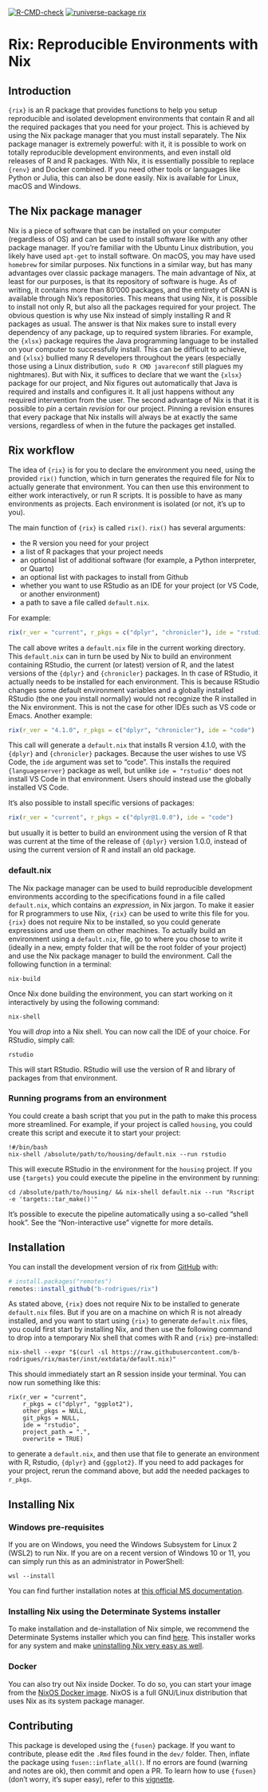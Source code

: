
<!-- badges: start -->

[![R-CMD-check](https://github.com/b-rodrigues/rix/actions/workflows/R-CMD-check.yaml/badge.svg)](https://github.com/b-rodrigues/rix/actions/workflows/R-CMD-check.yaml)
[![runiverse-package
rix](https://b-rodrigues.r-universe.dev/badges/rix?scale=1&color=pink&style=round)](https://b-rodrigues.r-universe.dev/rix)
<!-- badges: end -->

<!-- README.md is generated from README.Rmd. Please edit that file -->

# Rix: Reproducible Environments with Nix

## Introduction

`{rix}` is an R package that provides functions to help you setup
reproducible and isolated development environments that contain R and
all the required packages that you need for your project. This is
achieved by using the Nix package manager that you must install
separately. The Nix package manager is extremely powerful: with it, it
is possible to work on totally reproducible development environments,
and even install old releases of R and R packages. With Nix, it is
essentially possible to replace `{renv}` and Docker combined. If you
need other tools or languages like Python or Julia, this can also be
done easily. Nix is available for Linux, macOS and Windows.

## The Nix package manager

Nix is a piece of software that can be installed on your computer
(regardless of OS) and can be used to install software like with any
other package manager. If you’re familiar with the Ubuntu Linux
distribution, you likely have used `apt-get` to install software. On
macOS, you may have used `homebrew` for similar purposes. Nix functions
in a similar way, but has many advantages over classic package managers.
The main advantage of Nix, at least for our purposes, is that its
repository of software is huge. As of writing, it contains more than
80’000 packages, and the entirety of CRAN is available through Nix’s
repositories. This means that using Nix, it is possible to install not
only R, but also all the packages required for your project. The obvious
question is why use Nix instead of simply installing R and R packages as
usual. The answer is that Nix makes sure to install every dependency of
any package, up to required system libraries. For example, the `{xlsx}`
package requires the Java programming language to be installed on your
computer to successfully install. This can be difficult to achieve, and
`{xlsx}` bullied many R developers throughout the years (especially
those using a Linux distribution, `sudo R CMD javareconf` still plagues
my nightmares). But with Nix, it suffices to declare that we want the
`{xlsx}` package for our project, and Nix figures out automatically that
Java is required and installs and configures it. It all just happens
without any required intervention from the user. The second advantage of
Nix is that it is possible to *pin* a certain *revision* for our
project. Pinning a revision ensures that every package that Nix installs
will always be at exactly the same versions, regardless of when in the
future the packages get installed.

## Rix workflow

The idea of `{rix}` is for you to declare the environment you need,
using the provided `rix()` function, which in turn generates the
required file for Nix to actually generate that environment. You can
then use this environment to either work interactively, or run R
scripts. It is possible to have as many environments as projects. Each
environment is isolated (or not, it’s up to you).

The main function of `{rix}` is called `rix()`. `rix()` has several
arguments:

- the R version you need for your project
- a list of R packages that your project needs
- an optional list of additional software (for example, a Python
  interpreter, or Quarto)
- an optional list with packages to install from Github
- whether you want to use RStudio as an IDE for your project (or VS
  Code, or another environment)
- a path to save a file called `default.nix`.

For example:

``` r
rix(r_ver = "current", r_pkgs = c("dplyr", "chronicler"), ide = "rstudio")
```

The call above writes a `default.nix` file in the current working
directory. This `default.nix` can in turn be used by Nix to build an
environment containing RStudio, the current (or latest) version of R,
and the latest versions of the `{dplyr}` and `{chronicler}` packages. In
th case of RStudio, it actually needs to be installed for each
environment. This is because RStudio changes some default environment
variables and a globally installed RStudio (the one you install
normally) would not recognize the R installed in the Nix environment.
This is not the case for other IDEs such as VS code or Emacs. Another
example:

``` r
rix(r_ver = "4.1.0", r_pkgs = c("dplyr", "chronicler"), ide = "code")
```

This call will generate a `default.nix` that installs R version 4.1.0,
with the `{dplyr}` and `{chronicler}` packages. Because the user wishes
to use VS Code, the `ide` argument was set to “code”. This installs the
required `{languageserver}` package as well, but unlike
`ide = "rstudio"` does not install VS Code in that environment. Users
should instead use the globally installed VS Code.

It’s also possible to install specific versions of packages:

``` r
rix(r_ver = "current", r_pkgs = c("dplyr@1.0.0"), ide = "code")
```

but usually it is better to build an environment using the version of R
that was current at the time of the release of `{dplyr}` version 1.0.0,
instead of using the current version of R and install an old package.

### default.nix

The Nix package manager can be used to build reproducible development
environments according to the specifications found in a file called
`default.nix`, which contains an *expression*, in Nix jargon. To make it
easier for R programmers to use Nix, `{rix}` can be used to write this
file for you. `{rix}` does not require Nix to be installed, so you could
generate expressions and use them on other machines. To actually build
an environment using a `default.nix`, file, go to where you chose to
write it (ideally in a new, empty folder that will be the root folder of
your project) and use the Nix package manager to build the environment.
Call the following function in a terminal:

    nix-build

Once Nix done building the environment, you can start working on it
interactively by using the following command:

    nix-shell

You will *drop* into a Nix shell. You can now call the IDE of your
choice. For RStudio, simply call:

    rstudio

This will start RStudio. RStudio will use the version of R and library
of packages from that environment.

### Running programs from an environment

You could create a bash script that you put in the path to make this
process more streamlined. For example, if your project is called
`housing`, you could create this script and execute it to start your
project:

    !#/bin/bash
    nix-shell /absolute/path/to/housing/default.nix --run rstudio

This will execute RStudio in the environment for the `housing` project.
If you use `{targets}` you could execute the pipeline in the environment
by running:

    cd /absolute/path/to/housing/ && nix-shell default.nix --run "Rscript -e 'targets::tar_make()'"

It’s possible to execute the pipeline automatically using a so-called
“shell hook”. See the “Non-interactive use” vignette for more details.

## Installation

You can install the development version of rix from
[GitHub](https://github.com/) with:

``` r
# install.packages("remotes")
remotes::install_github("b-rodrigues/rix")
```

As stated above, `{rix}` does not require Nix to be installed to
generate `default.nix` files. But if you are on a machine on which R is
not already installed, and you want to start using `{rix}` to generate
`default.nix` files, you could first start by installing Nix, and then
use the following command to drop into a temporary Nix shell that comes
with R and `{rix}` pre-installed:

    nix-shell --expr "$(curl -sl https://raw.githubusercontent.com/b-rodrigues/rix/master/inst/extdata/default.nix)"

This should immediately start an R session inside your terminal. You can
now run something like this:

    rix(r_ver = "current",
        r_pkgs = c("dplyr", "ggplot2"),
        other_pkgs = NULL,
        git_pkgs = NULL,
        ide = "rstudio",
        project_path = ".",
        overwrite = TRUE)

to generate a `default.nix`, and then use that file to generate an
environment with R, Rstudio, `{dplyr}` and `{ggplot2}`. If you need to
add packages for your project, rerun the command above, but add the
needed packages to `r_pkgs`.

## Installing Nix

### Windows pre-requisites

If you are on Windows, you need the Windows Subsystem for Linux 2 (WSL2)
to run Nix. If you are on a recent version of Windows 10 or 11, you can
simply run this as an administrator in PowerShell:

    wsl --install

You can find further installation notes at [this official MS
documentation](https://learn.microsoft.com/en-us/windows/wsl/install).

### Installing Nix using the Determinate Systems installer

To make installation and de-installation of Nix simple, we recommend the
Determinate Systems installer which you can find
[here](https://zero-to-nix.com/start/install). This installer works for
any system and make [uninstalling Nix very easy as
well](https://zero-to-nix.com/start/uninstall).

### Docker

You can also try out Nix inside Docker. To do so, you can start your
image from the [NixOS Docker
image](https://hub.docker.com/r/nixos/nix/). NixOS is a full GNU/Linux
distribution that uses Nix as its system package manager.

## Contributing

This package is developed using the `{fusen}` package. If you want to
contribute, please edit the `.Rmd` files found in the `dev/` folder.
Then, inflate the package using `fusen::inflate_all()`. If no errors are
found (warning and notes are ok), then commit and open a PR. To learn
how to use `{fusen}` (don’t worry, it’s super easy), refer to this
[vignette](https://thinkr-open.github.io/fusen/articles/How-to-use-fusen.html).
